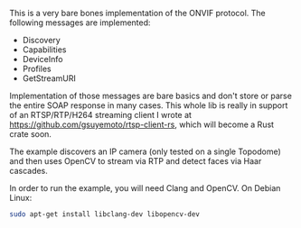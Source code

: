 This is a very bare bones implementation of the ONVIF protocol. The following messages are implemented:

* Discovery
* Capabilities
* DeviceInfo
* Profiles
* GetStreamURI

Implementation of those messages are bare basics and don't store or parse the entire SOAP response in many cases. This whole lib is really in support of an RTSP/RTP/H264 streaming client I wrote at https://github.com/gsuyemoto/rtsp-client-rs, which will become a Rust crate soon.

The example discovers an IP camera (only tested on a single Topodome) and then uses OpenCV to stream via RTP and detect faces via Haar cascades.

In order to run the example, you will need Clang and OpenCV. On Debian Linux:
```bash
sudo apt-get install libclang-dev libopencv-dev
```
